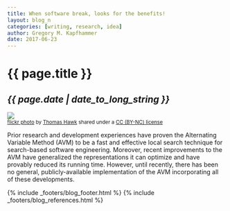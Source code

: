 ```yaml
---
title: When software break, looks for the benefits!
layout: blog_n
categories: [writing, research, idea]
author: Gregory M. Kapfhammer
date: 2017-06-23
---
```


# {{ page.title }}
## <em>{{ page.date | date_to_long_string }}</em>

<a title="Careless Love" href="https://flickr.com/photos/thomashawk/5417413672"><img class="img-responsive-tight" src="https://farm6.static.flickr.com/5016/5417413672_01a40cddc4_z.jpg" /></a><br /><small><a title="Careless Love" href="https://flickr.com/photos/thomashawk/5417413672">flickr photo</a> by <a href="https://flickr.com/people/thomashawk">Thomas Hawk</a> shared under a <a href="https://creativecommons.org/licenses/by-nc/2.0/">CC (BY-NC) license</a> </small>

Prior research and development experiences have proven the Alternating Variable Method (AVM) to be a fast and effective
local search technique for search-based software engineering. Moreover, recent improvements to the AVM have generalized
the representations it can optimize and have provably reduced its running time. However, until recently, there has been no
general, publicly-available implementation of the AVM incorporating all of these developments.

{% include _footers/blog_footer.html %}
{% include _footers/blog_references.html %}
